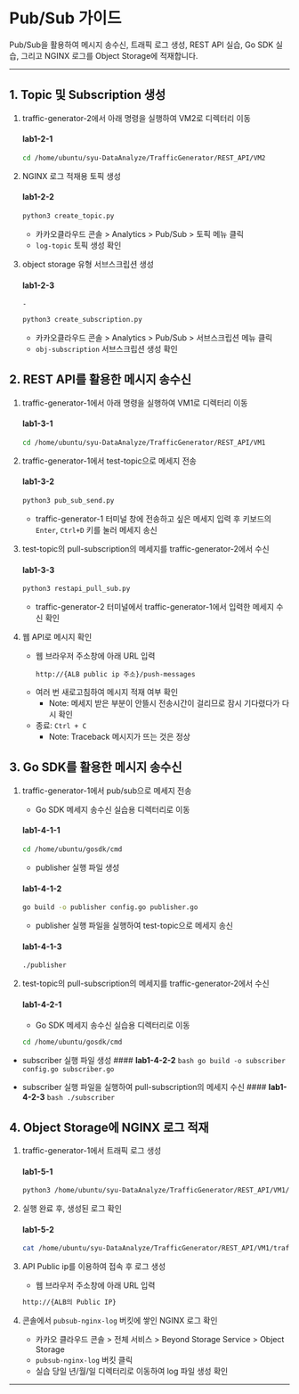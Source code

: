 
# Pub/Sub 가이드

Pub/Sub을 활용하여 메시지 송수신, 트래픽 로그 생성, REST API 실습, Go SDK 실습, 그리고 NGINX 로그를 Object Storage에 적재합니다.

---

## 1. Topic 및 Subscription 생성

1. traffic-generator-2에서 아래 명령을 실행하여 VM2로 디렉터리 이동
   #### **lab1-2-1**
   ```bash
   cd /home/ubuntu/syu-DataAnalyze/TrafficGenerator/REST_API/VM2
   ```

2. NGINX 로그 적재용 토픽 생성
   #### **lab1-2-2**
   ```bash
   python3 create_topic.py
   ```
    - 카카오클라우드 콘솔 > Analytics > Pub/Sub > 토픽 메뉴 클릭
    - `log-topic` 토픽 생성 확인
      
3. object storage 유형 서브스크립션 생성
   #### **lab1-2-3**
       - 
   ```bash
   python3 create_subscription.py
   ```
    - 카카오클라우드 콘솔 > Analytics > Pub/Sub > 서브스크립션 메뉴 클릭
    - `obj-subscription` 서브스크립션 생성 확인
  

## 2. REST API를 활용한 메시지 송수신

1. traffic-generator-1에서 아래 명령을 실행하여 VM1로 디렉터리 이동
   #### **lab1-3-1**
   ```bash
   cd /home/ubuntu/syu-DataAnalyze/TrafficGenerator/REST_API/VM1
   ```

2. traffic-generator-1에서 test-topic으로 메세지 전송
   #### **lab1-3-2**
   ```bash
   python3 pub_sub_send.py
   ```
    - traffic-generator-1 터미널 창에 전송하고 싶은 메세지 입력 후 키보드의 `Enter`, `Ctrl+D` 키를 눌러 메세지 송신

3. test-topic의 pull-subscription의 메세지를 traffic-generator-2에서 수신
    #### **lab1-3-3**
    ```bash
    python3 restapi_pull_sub.py
    ```
    - traffic-generator-2 터미널에서 traffic-generator-1에서 입력한 메세지 수신 확인


4. 웹 API로 메시지 확인
   - 웹 브라우저 주소창에 아래 URL 입력
       ```
       http://{ALB public ip 주소}/push-messages
       ```
    - 여러 번 새로고침하여 메시지 적재 여부 확인
        - Note: 메세지 받은 부분이 안뜰시 전송시간이 걸리므로 잠시 기다렸다가 다시 확인
    - 종료: `Ctrl + C`
        - Note: Traceback 메시지가 뜨는 것은 정상
    

## 3. Go SDK를 활용한 메시지 송수신
1. traffic-generator-1에서 pub/sub으로 메세지 전송
   - Go SDK 메세지 송수신 실습용 디렉터리로 이동
    #### **lab1-4-1-1**
    ```bash
    cd /home/ubuntu/gosdk/cmd
    ```

   - publisher 실행 파일 생성
    #### **lab1-4-1-2**
    ```bash
    go build -o publisher config.go publisher.go
    ```

   - publisher 실행 파일을 실행하여 test-topic으로 메세지 송신
    #### **lab1-4-1-3**
    ```bash
    ./publisher
    ```

 2. test-topic의 pull-subscription의 메세지를 traffic-generator-2에서 수신
    #### **lab1-4-2-1**
    - Go SDK 메세지 송수신 실습용 디렉터리로 이동
    ```bash
    cd /home/ubuntu/gosdk/cmd
    ```

   - subscriber 실행 파일 생성
    #### **lab1-4-2-2**
    ```bash
    go build -o subscriber config.go subscriber.go
    ```

   - subscriber 실행 파일을 실행하여 pull-subscription의 메세지 수신
    #### **lab1-4-2-3**
    ```bash
    ./subscriber
    ```
    

## 4. Object Storage에 NGINX 로그 적재

1. traffic-generator-1에서 트래픽 로그 생성
    #### **lab1-5-1**
    ```bash
    python3 /home/ubuntu/syu-DataAnalyze/TrafficGenerator/REST_API/VM1/traffic_generator.py
    ```
    
2. 실행 완료 후, 생성된 로그 확인
    #### **lab1-5-2**
    ```bash
    cat /home/ubuntu/syu-DataAnalyze/TrafficGenerator/REST_API/VM1/traffic_generator.log
    ```

3. API Public ip를 이용하여 접속 후 로그 생성
   - 웹 브라우저 주소창에 아래 URL 입력
   ```bash
   http://{ALB의 Public IP}
   ```

4. 콘솔에서 `pubsub-nginx-log` 버킷에 쌓인 NGINX 로그 확인
   - 카카오 클라우드 콘솔 > 전체 서비스 > Beyond Storage Service > Object Storage
   - `pubsub-nginx-log` 버킷 클릭
   - 실습 당일 년/월/일 디렉터리로 이동하여 log 파일 생성 확인
---
